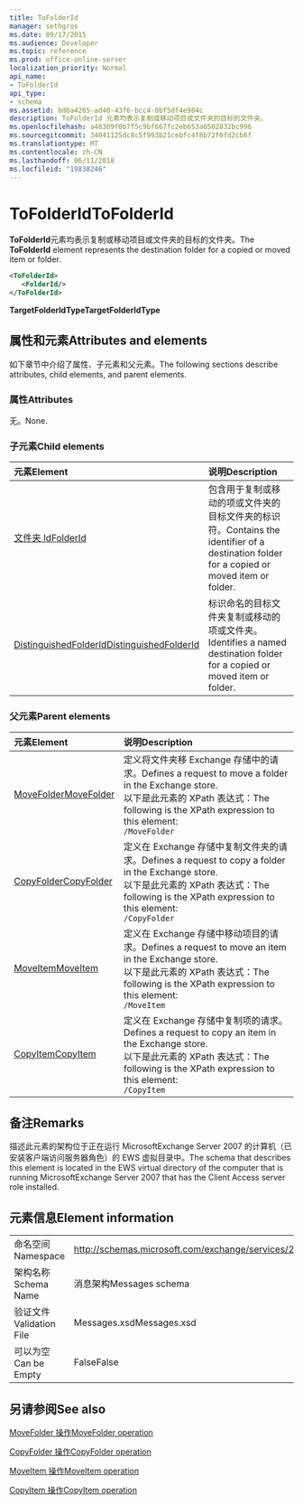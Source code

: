 ```yaml
---
title: ToFolderId
manager: sethgros
ms.date: 09/17/2015
ms.audience: Developer
ms.topic: reference
ms.prod: office-online-server
localization_priority: Normal
api_name:
- ToFolderId
api_type:
- schema
ms.assetid: bd6a4265-ad40-43f6-bcc4-0bf5df4e984c
description: ToFolderId 元素均表示复制或移动项目或文件夹的目标的文件夹。
ms.openlocfilehash: a48309f0b7f5c9bf667fc2eb653a0502832bc996
ms.sourcegitcommit: 34041125dc8c5f993b21cebfc4f8b72f0fd2cb6f
ms.translationtype: MT
ms.contentlocale: zh-CN
ms.lasthandoff: 06/11/2018
ms.locfileid: "19838246"
---
```

# <a name="tofolderid"></a><span data-ttu-id="016d4-103">ToFolderId</span><span class="sxs-lookup"><span data-stu-id="016d4-103">ToFolderId</span></span>

<span data-ttu-id="016d4-104">**ToFolderId**元素均表示复制或移动项目或文件夹的目标的文件夹。</span><span class="sxs-lookup"><span data-stu-id="016d4-104">The **ToFolderId** element represents the destination folder for a copied or moved item or folder.</span></span> 
  
```xml
<ToFolderId>
   <FolderId/>
</ToFolderId>
```

 <span data-ttu-id="016d4-105">**TargetFolderIdType**</span><span class="sxs-lookup"><span data-stu-id="016d4-105">**TargetFolderIdType**</span></span>
## <a name="attributes-and-elements"></a><span data-ttu-id="016d4-106">属性和元素</span><span class="sxs-lookup"><span data-stu-id="016d4-106">Attributes and elements</span></span>

<span data-ttu-id="016d4-107">如下章节中介绍了属性、子元素和父元素。</span><span class="sxs-lookup"><span data-stu-id="016d4-107">The following sections describe attributes, child elements, and parent elements.</span></span>
  
### <a name="attributes"></a><span data-ttu-id="016d4-108">属性</span><span class="sxs-lookup"><span data-stu-id="016d4-108">Attributes</span></span>

<span data-ttu-id="016d4-109">无。</span><span class="sxs-lookup"><span data-stu-id="016d4-109">None.</span></span>
  
### <a name="child-elements"></a><span data-ttu-id="016d4-110">子元素</span><span class="sxs-lookup"><span data-stu-id="016d4-110">Child elements</span></span>

|<span data-ttu-id="016d4-111">**元素**</span><span class="sxs-lookup"><span data-stu-id="016d4-111">**Element**</span></span>|<span data-ttu-id="016d4-112">**说明**</span><span class="sxs-lookup"><span data-stu-id="016d4-112">**Description**</span></span>|
|:-----|:-----|
|[<span data-ttu-id="016d4-113">文件夹 Id</span><span class="sxs-lookup"><span data-stu-id="016d4-113">FolderId</span></span>](folderid.md) <br/> |<span data-ttu-id="016d4-114">包含用于复制或移动的项或文件夹的目标文件夹的标识符。</span><span class="sxs-lookup"><span data-stu-id="016d4-114">Contains the identifier of a destination folder for a copied or moved item or folder.</span></span>  <br/> |
|[<span data-ttu-id="016d4-115">DistinguishedFolderId</span><span class="sxs-lookup"><span data-stu-id="016d4-115">DistinguishedFolderId</span></span>](distinguishedfolderid.md) <br/> |<span data-ttu-id="016d4-116">标识命名的目标文件夹复制或移动的项或文件夹。</span><span class="sxs-lookup"><span data-stu-id="016d4-116">Identifies a named destination folder for a copied or moved item or folder.</span></span>  <br/> |
   
### <a name="parent-elements"></a><span data-ttu-id="016d4-117">父元素</span><span class="sxs-lookup"><span data-stu-id="016d4-117">Parent elements</span></span>

|<span data-ttu-id="016d4-118">**元素**</span><span class="sxs-lookup"><span data-stu-id="016d4-118">**Element**</span></span>|<span data-ttu-id="016d4-119">**说明**</span><span class="sxs-lookup"><span data-stu-id="016d4-119">**Description**</span></span>|
|:-----|:-----|
|[<span data-ttu-id="016d4-120">MoveFolder</span><span class="sxs-lookup"><span data-stu-id="016d4-120">MoveFolder</span></span>](movefolder.md) <br/> |<span data-ttu-id="016d4-121">定义将文件夹移 Exchange 存储中的请求。</span><span class="sxs-lookup"><span data-stu-id="016d4-121">Defines a request to move a folder in the Exchange store.</span></span>  <br/> <span data-ttu-id="016d4-122">以下是此元素的 XPath 表达式：</span><span class="sxs-lookup"><span data-stu-id="016d4-122">The following is the XPath expression to this element:</span></span>  <br/>  `/MoveFolder` <br/> |
|[<span data-ttu-id="016d4-123">CopyFolder</span><span class="sxs-lookup"><span data-stu-id="016d4-123">CopyFolder</span></span>](copyfolder.md) <br/> |<span data-ttu-id="016d4-124">定义在 Exchange 存储中复制文件夹的请求。</span><span class="sxs-lookup"><span data-stu-id="016d4-124">Defines a request to copy a folder in the Exchange store.</span></span>  <br/> <span data-ttu-id="016d4-125">以下是此元素的 XPath 表达式：</span><span class="sxs-lookup"><span data-stu-id="016d4-125">The following is the XPath expression to this element:</span></span>  <br/>  `/CopyFolder` <br/> |
|[<span data-ttu-id="016d4-126">MoveItem</span><span class="sxs-lookup"><span data-stu-id="016d4-126">MoveItem</span></span>](moveitem.md) <br/> |<span data-ttu-id="016d4-127">定义在 Exchange 存储中移动项目的请求。</span><span class="sxs-lookup"><span data-stu-id="016d4-127">Defines a request to move an item in the Exchange store.</span></span>  <br/> <span data-ttu-id="016d4-128">以下是此元素的 XPath 表达式：</span><span class="sxs-lookup"><span data-stu-id="016d4-128">The following is the XPath expression to this element:</span></span>  <br/>  `/MoveItem` <br/> |
|[<span data-ttu-id="016d4-129">CopyItem</span><span class="sxs-lookup"><span data-stu-id="016d4-129">CopyItem</span></span>](copyitem.md) <br/> |<span data-ttu-id="016d4-130">定义在 Exchange 存储中复制项的请求。</span><span class="sxs-lookup"><span data-stu-id="016d4-130">Defines a request to copy an item in the Exchange store.</span></span>  <br/> <span data-ttu-id="016d4-131">以下是此元素的 XPath 表达式：</span><span class="sxs-lookup"><span data-stu-id="016d4-131">The following is the XPath expression to this element:</span></span>  <br/>  `/CopyItem` <br/> |
   
## <a name="remarks"></a><span data-ttu-id="016d4-132">备注</span><span class="sxs-lookup"><span data-stu-id="016d4-132">Remarks</span></span>

<span data-ttu-id="016d4-133">描述此元素的架构位于正在运行 MicrosoftExchange Server 2007 的计算机（已安装客户端访问服务器角色）的 EWS 虚拟目录中。</span><span class="sxs-lookup"><span data-stu-id="016d4-133">The schema that describes this element is located in the EWS virtual directory of the computer that is running MicrosoftExchange Server 2007 that has the Client Access server role installed.</span></span>
  
## <a name="element-information"></a><span data-ttu-id="016d4-134">元素信息</span><span class="sxs-lookup"><span data-stu-id="016d4-134">Element information</span></span>

|||
|:-----|:-----|
|<span data-ttu-id="016d4-135">命名空间</span><span class="sxs-lookup"><span data-stu-id="016d4-135">Namespace</span></span>  <br/> |http://schemas.microsoft.com/exchange/services/2006/messages  <br/> |
|<span data-ttu-id="016d4-136">架构名称</span><span class="sxs-lookup"><span data-stu-id="016d4-136">Schema Name</span></span>  <br/> |<span data-ttu-id="016d4-137">消息架构</span><span class="sxs-lookup"><span data-stu-id="016d4-137">Messages schema</span></span>  <br/> |
|<span data-ttu-id="016d4-138">验证文件</span><span class="sxs-lookup"><span data-stu-id="016d4-138">Validation File</span></span>  <br/> |<span data-ttu-id="016d4-139">Messages.xsd</span><span class="sxs-lookup"><span data-stu-id="016d4-139">Messages.xsd</span></span>  <br/> |
|<span data-ttu-id="016d4-140">可以为空</span><span class="sxs-lookup"><span data-stu-id="016d4-140">Can be Empty</span></span>  <br/> |<span data-ttu-id="016d4-141">False</span><span class="sxs-lookup"><span data-stu-id="016d4-141">False</span></span>  <br/> |
   
## <a name="see-also"></a><span data-ttu-id="016d4-142">另请参阅</span><span class="sxs-lookup"><span data-stu-id="016d4-142">See also</span></span>



[<span data-ttu-id="016d4-143">MoveFolder 操作</span><span class="sxs-lookup"><span data-stu-id="016d4-143">MoveFolder operation</span></span>](movefolder-operation.md)
  
[<span data-ttu-id="016d4-144">CopyFolder 操作</span><span class="sxs-lookup"><span data-stu-id="016d4-144">CopyFolder operation</span></span>](copyfolder-operation.md)
  
[<span data-ttu-id="016d4-145">MoveItem 操作</span><span class="sxs-lookup"><span data-stu-id="016d4-145">MoveItem operation</span></span>](moveitem-operation.md)
  
[<span data-ttu-id="016d4-146">CopyItem 操作</span><span class="sxs-lookup"><span data-stu-id="016d4-146">CopyItem operation</span></span>](copyitem-operation.md)

